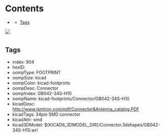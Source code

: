 



Contents
========

* [](#)
	* [Tags](#tags)
  
![][im]
# 

## Tags

- index: 904
- hexID: 
- oompType: FOOTPRINT
- oompSize: kicad
- oompColor: kicad-footprints
- oompDesc: Connector
- oompIndex: GB042-34S-H10
- oompName: kicad-footprints/Connector/GB042-34S-H10
- kicadDesc: http://www.lsmtron.com/pdf/Connector&Antenna_catalog.PDF
- kicadTags: 34pin SMD connector
- kicadAttr: smd
- kicad3DModel: ${KICAD6_3DMODEL_DIR}/Connector.3dshapes/GB042-34S-H10.wrl



[im]: image.png
